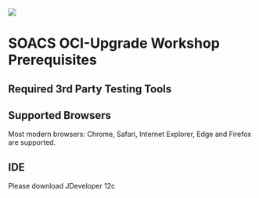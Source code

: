 <img class="float-right" src="https://oracle.github.io/learning-library/workshops/common-content/images/touch-the-cloud/ttc-logo.png">

# SOACS OCI-Upgrade Workshop Prerequisites

## Required 3rd Party Testing Tools

## Supported Browsers

Most modern browsers: Chrome, Safari, Internet Explorer, Edge and Firefox are supported.
## IDE

Please download JDeveloper 12c